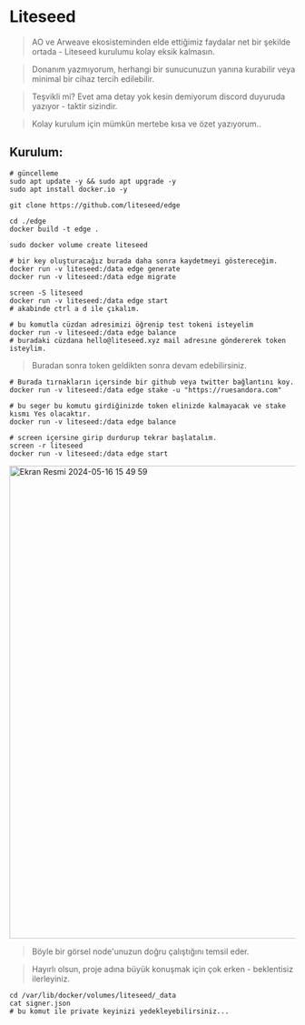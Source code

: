 # Liteseed

> AO ve Arweave ekosisteminden elde ettiğimiz faydalar net bir şekilde ortada - Liteseed kurulumu kolay eksik kalmasın.

> Donanım yazmıyorum, herhangi bir sunucunuzun yanına kurabilir veya minimal bir cihaz tercih edilebilir.

> Teşvikli mi? Evet ama detay yok kesin demiyorum discord duyuruda yazıyor - taktir sizindir.

> Kolay kurulum için mümkün mertebe kısa ve özet yazıyorum..

## Kurulum:
```console
# güncelleme
sudo apt update -y && sudo apt upgrade -y
sudo apt install docker.io -y

git clone https://github.com/liteseed/edge

cd ./edge
docker build -t edge .

sudo docker volume create liteseed

# bir key oluşturacağız burada daha sonra kaydetmeyi göstereceğim.
docker run -v liteseed:/data edge generate
docker run -v liteseed:/data edge migrate

screen -S liteseed
docker run -v liteseed:/data edge start
# akabinde ctrl a d ile çıkalım.

# bu komutla cüzdan adresimizi öğrenip test tokeni isteyelim
docker run -v liteseed:/data edge balance
# buradaki cüzdana hello@liteseed.xyz mail adresıne göndererek token isteylim.
```

> Buradan sonra token geldikten sonra devam edebilirsiniz.


```console
# Burada tırnakların içersinde bir github veya twitter bağlantını koy.
docker run -v liteseed:/data edge stake -u "https://ruesandora.com"

# bu seger bu komutu girdiğinizde token elinizde kalmayacak ve stake kısmı Yes olacaktır.
docker run -v liteseed:/data edge balance

# screen içersine girip durdurup tekrar başlatalım.
screen -r liteseed
docker run -v liteseed:/data edge start
```

<img width="832" alt="Ekran Resmi 2024-05-16 15 49 59" src="https://github.com/ruesandora/Liteseed/assets/101149671/f684c11b-6c78-46c9-927e-40904e9eedf4">

> Böyle bir görsel node'unuzun doğru çalıştığını temsil eder.

> Hayırlı olsun, proje adına büyük konuşmak için çok erken - beklentisiz ilerleyiniz.

```console
cd /var/lib/docker/volumes/liteseed/_data
cat signer.json
# bu komut ile private keyinizi yedekleyebilirsiniz...
```

